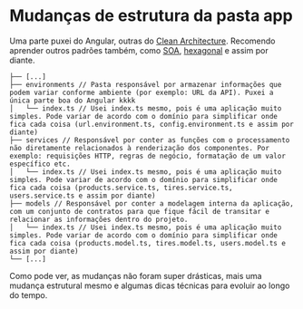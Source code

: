 # Mudanças de estrutura da pasta app

Uma parte puxei do Angular, outras do [Clean Architecture](https://blog.cleancoder.com/uncle-bob/2012/08/13/the-clean-architecture.html). Recomendo aprender outros padrões também, como [SOA](https://aws.amazon.com/pt/what-is/service-oriented-architecture/), [hexagonal](https://medium.com/ssense-tech/hexagonal-architecture-there-are-always-two-sides-to-every-story-bc0780ed7d9c) e assim por diante.

```
├── [...]
├── environments // Pasta responsável por armazenar informações que podem variar conforme ambiente (por exemplo: URL da API). Puxei a única parte boa do Angular kkkk
│   └── index.ts // Usei index.ts mesmo, pois é uma aplicação muito simples. Pode variar de acordo com o domínio para simplificar onde fica cada coisa (url.environment.ts, config.environment.ts e assim por diante)
├── services // Responsável por conter as funções com o processamento não diretamente relacionados à renderização dos componentes. Por exemplo: requisições HTTP, regras de negócio, formatação de um valor específico etc.
│   └── index.ts // Usei index.ts mesmo, pois é uma aplicação muito simples. Pode variar de acordo com o domínio para simplificar onde fica cada coisa (products.service.ts, tires.service.ts, users.service.ts e assim por diante)
├── models // Responsável por conter a modelagem interna da aplicação, com um conjunto de contratos para que fique fácil de transitar e relacionar as informações dentro do projeto.
│   └── index.ts // Usei index.ts mesmo, pois é uma aplicação muito simples. Pode variar de acordo com o domínio para simplificar onde fica cada coisa (products.model.ts, tires.model.ts, users.model.ts e assim por diante)
└── [...]
```

Como pode ver, as mudanças não foram super drásticas, mais uma mudança estrutural mesmo e algumas dicas técnicas para evoluir ao longo do tempo. 